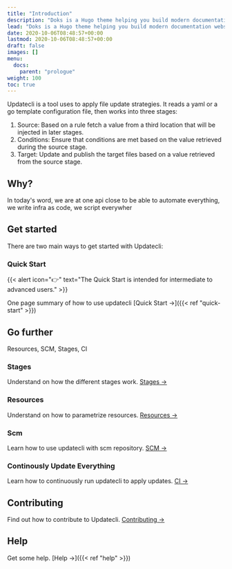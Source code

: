 ```yaml
---
title: "Introduction"
description: "Doks is a Hugo theme helping you build modern documentation websites that are secure, fast, and SEO-ready — by default."
lead: "Doks is a Hugo theme helping you build modern documentation websites that are secure, fast, and SEO-ready — by default."
date: 2020-10-06T08:48:57+00:00
lastmod: 2020-10-06T08:48:57+00:00
draft: false
images: []
menu:
  docs:
    parent: "prologue"
weight: 100
toc: true
---
```


Updatecli is a tool uses to apply file update strategies.
It reads a yaml or a go template configuration file, then works into three stages:

1. Source: Based on a rule fetch a value from a third location that will be injected in later stages.
2. Conditions: Ensure that conditions are met based on the value retrieved during the source stage.
3. Target: Update and publish the target files based on a value retrieved from the source stage.

## Why?

In today's word, we are at one api close to be able to automate everything, we write infra as code, we script everywher

## Get started

There are two main ways to get started with Updatecli:

### Quick Start

{{< alert icon="👉" text="The Quick Start is intended for intermediate to advanced users." >}}

One page summary of how to use updatecli [Quick Start →]({{< ref "quick-start" >}})

## Go further

Resources, SCM, Stages, CI

### Stages

Understand on how the different stages work. [Stages →](/docs/stages/)

### Resources

Understand on how to parametrize resources. [Resources →](/docs/resources/)

### Scm

Learn how to use updatecli with scm repository. [SCM →](/docs/scm/)

### Continously Update Everything

Learn how to continuously run updatecli to apply updates. [CI →](/docs/automate/)

## Contributing

Find out how to contribute to Updatecli. [Contributing →](https://getdoks.org/docs/contributing/how-to-contribute/)

## Help

Get some help. [Help →]({{< ref "help" >}})

